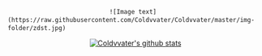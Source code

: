 

<!--
**Coldvvater/Coldvvater** is a ✨ _special_ ✨ repository because its `README.md` (this file) appears on your GitHub profile.

Here are some ideas to get you started:

🔭 I’m currently working on ...
🌱 I’m currently learning ...
👯 I’m looking to collaborate on ...
🤔 I’m looking for help with ...
💬 Ask me about ...
📫 How to reach me: ...
😄 Pronouns: ...
⚡ Fun fact: ...
-->



                                ![Image text](https://raw.githubusercontent.com/Coldvvater/Coldvvater/master/img-folder/zdst.jpg)

<p align="center">
  <a href="https://github.com/Coldvvater"><img src="https://github-readme-stats.vercel.app/api?username=Coldvvater&hide_border=true&show_icons=true" alt="Coldvvater's github stats"></a>
</p>
